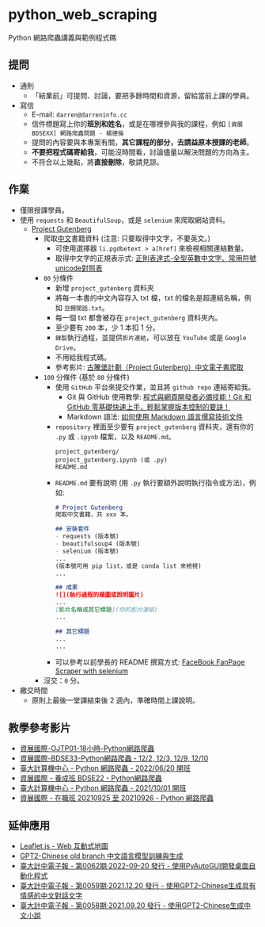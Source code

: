 # python_web_scraping
Python 網路爬蟲講義與範例程式碼


## 提問
- 通則
  - 「結業前」可提問、討論，要把多餘時間和資源，留給當前上課的學員。
- 寫信
	- E-mail: `darren@darreninfo.cc`
	- 信件標題寫上你的**班別和姓名**，或是在哪裡參與我的課程，例如 `[資展 BDSEXX] 網路爬蟲問題 - 楊德倫`
	- 提問的內容要與本專案有關，**其它課程的部分，去請益原本授課的老師**。
	- **不要把程式碼寄給我**，可能沒時間看，討論儘量以解決問題的方向為主。
	- 不符合以上幾點，將**直接刪除**，敬請見諒。


## 作業
- 僅限授課學員。
- 使用 `requests` 和 `BeautifulSoup`，或是 `selenium` 來爬取網站資料。
  - [Project Gutenberg](https://www.gutenberg.org/)
    - 爬取[中文](https://www.gutenberg.org/browse/languages/zh)書籍資料 (注意: 只要取得中文字，不要英文。)
      - 可使用選擇器 `li.pgdbetext > a[href]` 來檢視相關連結數量。
      - 取得中文字的正規表示式: [正則表達式-全型英數中文字、常用符號unicode對照表](https://blog.typeart.cc/正則表達式-全型英數中文字、常用符號unicode對照表/)
    - `80` 分條件
      - 新增 `project_gutenberg` 資料夾
      - 將每一本書的中文內容存入 txt 檔，txt 的檔名是超連結名稱，例如 `豆棚閒話.txt`。
      - 每一個 txt 都會被存在 `project_gutenberg` 資料夾內。
      - 至少要有 `200` 本，少 1 本扣 1 分。
      - `錄製`執行過程，並提供`影片連結`，可以放在 `YouTube` 或是 `Google Drive`。
      - 不用給我程式碼。
	  - 參考影片: [古騰堡計劃（Project Gutenberg）中文電子書爬取](https://www.youtube.com/watch?v=gKDBiVvzMfk)
    - `100` 分條件 (基於 `80` 分條件)
      - 使用 `GitHub` 平台來提交作業，並且將 `github repo` 連結寄給我。
        - Git 與 GitHub 使用教學: [程式與網頁開發者必備技能！Git 和 GitHub 零基礎快速上手，輕鬆掌握版本控制的要訣！](https://www.youtube.com/watch?v=FKXRiAiQFiY)
        - Markdown 語法: [如何使用 Markdown 語言撰寫技術文件](https://experienceleague.adobe.com/zh-hant/docs/contributor/contributor-guide/writing-essentials/markdown)
      - `repository` 裡面至少要有 `project_gutenberg` 資料夾，還有你的 `.py` 或 `.ipynb` 檔案，以及 `README.md`。
        ```
        project_gutenberg/
        project_gutenberg.ipynb (或 .py)
        README.md
        ```
      - `README.md` 要有說明 (用 `.py` 執行要額外說明執行指令或方法)，例如:
        ```markdown
        # Project Gutenberg
        爬取中文書籍，共 xxx 本。

        ## 安裝套件
        - requests (版本號)
        - beautifulsoup4 (版本號)
        - selenium (版本號)
        ...
		(版本號可用 pip list，或是 conda list 來檢視)
        ...

        ## 成果
        ![](執行過程的擷圖或說明圖片)
        ...
        [影片名稱或其它標題](你的影片連結)
        ...

        ## 其它標題
        ...
        ...
        ```
	  - 可以參考以前學長的 README 撰寫方式: [FaceBook FanPage Scraper with selenium](https://github.com/nana89823/facebook_scraper)
    - 沒交：`0` 分。
- 繳交時間
  - 原則上最後一堂課結束後 2 週內，準確時間上課說明。


## 教學參考影片
- [資展國際-OJTP01-18小時-Python網路爬蟲](https://www.youtube.com/playlist?list=PLV4FeK54eNbzgcKtC5s3u7Tv2dZ0BnVsW "資展國際-OJTP01-18小時-Python網路爬蟲")
- [資展國際-BDSE33-Python網路爬蟲 - 12/2, 12/3, 12/9, 12/10](https://www.youtube.com/playlist?list=PLV4FeK54eNbxprT9Sn6FWlcb63u8t0HKt "資展國際-BDSE33-Python網路爬蟲")
- [臺大計算機中心 - Python 網路爬蟲 - 2022/06/20 開班](https://www.youtube.com/playlist?list=PLV4FeK54eNbyZ_rvAAkCICYufOtuQZtTI)
- [資展國際 - 養成班 BDSE22 - Python網路爬蟲](https://www.youtube.com/playlist?list=PLV4FeK54eNbwOKHOH4aWR95fo0cU4wH3O "Python網路爬蟲")
- [臺大計算機中心 - Python 網路爬蟲 - 2021/10/01 開班](https://www.youtube.com/playlist?list=PLV4FeK54eNby0rK-Xpex6baRXE3DG-leg "Python網路爬蟲")
- [資展國際 - 在職班 20210925 至 20210926 - Python 網路爬蟲](https://www.youtube.com/playlist?list=PLV4FeK54eNbwqSdrLfXitmfb4HhB51yOM "Python網路爬蟲")


## 延伸應用
- [Leaflet.js - Web 互動式地圖](https://www.youtube.com/playlist?list=PLV4FeK54eNbwNaCoJomI1jhvgm-A-vOsz)
- [GPT2-Chinese old branch 中文語言模型訓練與生成](https://youtu.be/c3fHRQonqlM)
- [臺大計中電子報 - 第0062期‧2022-09-20 發行 - 使用PyAutoGUI開發桌面自動化程式](https://www.cc.ntu.edu.tw/chinese/epaper/home/20220920_006203.html "臺大計中電子報 - 第0062期‧2022-09-20 發行 - 使用PyAutoGUI開發桌面自動化程式")
- [臺大計中電子報 - 第0059期‧2021.12.20 發行 - 使用GPT2-Chinese生成具有情感的中文對話文字](https://www.cc.ntu.edu.tw/chinese/epaper/0059/20211220_5908.html "臺大計中電子報 - 第0059期‧2021.12.20 發行 - 使用GPT2-Chinese生成具有情感的中文對話文字")
- [臺大計中電子報 - 第0058期‧2021.09.20 發行 - 使用GPT2-Chinese生成中文小說](https://www.cc.ntu.edu.tw/chinese/epaper/0058/20210920_5808.html "臺大計中電子報 - 第0058期‧2021.09.20 發行 - 使用GPT2-Chinese生成中文小說")
